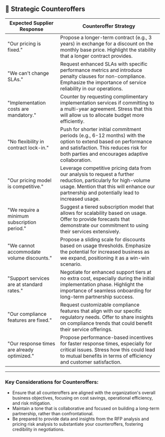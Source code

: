 ## 🔹 Strategic Counteroffers

| **Expected Supplier Response**                     | **Counteroffer Strategy**                                                                                   |
|----------------------------------------------------|-------------------------------------------------------------------------------------------------------------|
| "Our pricing is fixed."                             | Propose a longer-term contract (e.g., 3 years) in exchange for a discount on the monthly base price. Highlight the stability that a longer contract provides. |
| "We can't change SLAs."                             | Request enhanced SLAs with specific performance metrics and introduce penalty clauses for non-compliance. Emphasize the importance of service reliability in our operations. |
| "Implementation costs are mandatory."               | Counter by requesting complimentary implementation services if committing to a multi-year agreement. Stress that this will allow us to allocate budget more efficiently. |
| "No flexibility in contract lock-in."                | Push for shorter initial commitment periods (e.g., 6-12 months) with the option to extend based on performance and satisfaction. This reduces risk for both parties and encourages adaptive collaboration. |
| "Our pricing model is competitive."                  | Leverage competitive pricing data from our analysis to request a further reduction, particularly for high-volume usage. Mention that this will enhance our partnership and potentially lead to increased usage. |
| "We require a minimum subscription period."          | Suggest a tiered subscription model that allows for scalability based on usage. Offer to provide forecasts that demonstrate our commitment to using their services extensively. |
| "We cannot accommodate volume discounts."            | Propose a sliding scale for discounts based on usage thresholds. Emphasize the potential for increased business as we expand, positioning it as a win-win scenario. |
| "Support services are at standard rates."            | Negotiate for enhanced support tiers at no extra cost, especially during the initial implementation phase. Highlight the importance of seamless onboarding for long-term partnership success. |
| "Our compliance features are fixed."                  | Request customizable compliance features that align with our specific regulatory needs. Offer to share insights on compliance trends that could benefit their service offerings. |
| "Our response times are already optimized."           | Propose performance-based incentives for faster response times, especially for critical issues. Stress how this could lead to mutual benefits in terms of efficiency and customer satisfaction. | 

---

### Key Considerations for Counteroffers:
- Ensure that all counteroffers are aligned with the organization's overall business objectives, focusing on cost savings, operational efficiency, and risk mitigation.
- Maintain a tone that is collaborative and focused on building a long-term partnership, rather than confrontational.
- Be prepared to provide data and insights from the RFP analysis and pricing risk analysis to substantiate your counteroffers, fostering credibility in negotiations.